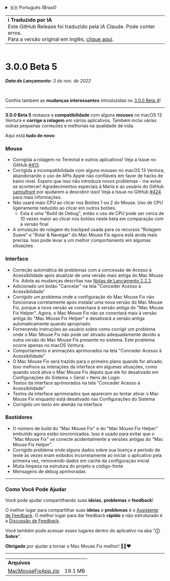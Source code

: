 <details>
<summary>🇧🇷 Português (Brasil)</summary>

[🇬🇧 English (GitHub Release)](https://github.com/noah-nuebling/mac-mouse-fix/releases/tag/3.0.0-Beta-5)\
[🇦🇩 Català](https://redirect.macmousefix.com/?target=mmf-release&tag=3.0.0-Beta-5&locale=ca)\
[🇩🇪 Deutsch](https://redirect.macmousefix.com/?target=mmf-release&tag=3.0.0-Beta-5&locale=de)\
[🇪🇸 Español](https://redirect.macmousefix.com/?target=mmf-release&tag=3.0.0-Beta-5&locale=es)\
[🇫🇷 Français](https://redirect.macmousefix.com/?target=mmf-release&tag=3.0.0-Beta-5&locale=fr)\
[🇮🇩 Indonesia](https://redirect.macmousefix.com/?target=mmf-release&tag=3.0.0-Beta-5&locale=id)\
[🇮🇹 Italiano](https://redirect.macmousefix.com/?target=mmf-release&tag=3.0.0-Beta-5&locale=it)\
[🇭🇺 Magyar](https://redirect.macmousefix.com/?target=mmf-release&tag=3.0.0-Beta-5&locale=hu)\
[🇳🇱 Nederlands](https://redirect.macmousefix.com/?target=mmf-release&tag=3.0.0-Beta-5&locale=nl)\
[🇵🇱 Polski](https://redirect.macmousefix.com/?target=mmf-release&tag=3.0.0-Beta-5&locale=pl)\
**🇧🇷 Português (Brasil)**\
[🇵🇹 Português (Portugal)](https://redirect.macmousefix.com/?target=mmf-release&tag=3.0.0-Beta-5&locale=pt-PT)\
[🇷🇴 Română](https://redirect.macmousefix.com/?target=mmf-release&tag=3.0.0-Beta-5&locale=ro)\
[🇸🇪 Svenska](https://redirect.macmousefix.com/?target=mmf-release&tag=3.0.0-Beta-5&locale=sv)\
[🇻🇳 Tiếng Việt](https://redirect.macmousefix.com/?target=mmf-release&tag=3.0.0-Beta-5&locale=vi)\
[🇹🇷 Türkçe](https://redirect.macmousefix.com/?target=mmf-release&tag=3.0.0-Beta-5&locale=tr)\
[🇨🇿 Čeština](https://redirect.macmousefix.com/?target=mmf-release&tag=3.0.0-Beta-5&locale=cs)\
[🇬🇷 Ελληνικά](https://redirect.macmousefix.com/?target=mmf-release&tag=3.0.0-Beta-5&locale=el)\
[🇷🇺 Русский](https://redirect.macmousefix.com/?target=mmf-release&tag=3.0.0-Beta-5&locale=ru)\
[🇺🇦 Українська](https://redirect.macmousefix.com/?target=mmf-release&tag=3.0.0-Beta-5&locale=uk)\
[🇮🇱 עברית](https://redirect.macmousefix.com/?target=mmf-release&tag=3.0.0-Beta-5&locale=he)\
[🇸🇦 العربية](https://redirect.macmousefix.com/?target=mmf-release&tag=3.0.0-Beta-5&locale=ar)\
[🇮🇳 हिन्दी](https://redirect.macmousefix.com/?target=mmf-release&tag=3.0.0-Beta-5&locale=hi)\
[🇹🇭 ไทย](https://redirect.macmousefix.com/?target=mmf-release&tag=3.0.0-Beta-5&locale=th)\
[🇨🇳 中文 (简体)](https://redirect.macmousefix.com/?target=mmf-release&tag=3.0.0-Beta-5&locale=zh-Hans)\
[🇨🇳 中文 (繁體)](https://redirect.macmousefix.com/?target=mmf-release&tag=3.0.0-Beta-5&locale=zh-Hant)\
[🇭🇰 中文（香港)](https://redirect.macmousefix.com/?target=mmf-release&tag=3.0.0-Beta-5&locale=zh-HK)\
[🇯🇵 日本語](https://redirect.macmousefix.com/?target=mmf-release&tag=3.0.0-Beta-5&locale=ja)\
[🇰🇷 한국어](https://redirect.macmousefix.com/?target=mmf-release&tag=3.0.0-Beta-5&locale=ko)\
[Help translate Mac Mouse Fix to different languages!](https://github.com/noah-nuebling/mac-mouse-fix/discussions/731)
</details>
<table align=><td>
<b>ℹ️ Traduzido por IA</b><br>
Este GitHub Release foi traduzido pela IA Claude. Pode conter erros.<br>
Para a versão original em inglês, <a href="https://github.com/noah-nuebling/mac-mouse-fix/releases/tag/3.0.0-Beta-5">clique aqui</a>.
</td></table>

<table></table>

# 3.0.0 Beta 5
***Data de Lançamento:** 3 de nov. de 2022*

<br>

Confira também as **mudanças interessantes** introduzidas no [3.0.0 Beta 4](https://redirect.macmousefix.com/?target=mmf-release&tag=3.0.0-Beta-4&locale=pt-BR)!

---

**3.0.0 Beta 5** restaura a **compatibilidade** com alguns **mouses** no macOS 13 Ventura e **corrige a rolagem** em vários aplicativos.
Também inclui várias outras pequenas correções e melhorias na qualidade de vida.

Aqui está **tudo de novo**:

### Mouse

- Corrigida a rolagem no Terminal e outros aplicativos! Veja a Issue no GitHub [#413](https://github.com/noah-nuebling/mac-mouse-fix/issues/413).
- Corrigida a incompatibilidade com alguns mouses no macOS 13 Ventura, abandonando o uso de APIs Apple não confiáveis em favor de hacks de baixo nível. Espero que isso não introduza novos problemas - me avise se acontecer! Agradecimentos especiais à Maria e ao usuário do GitHub [samiulhsnt](https://github.com/samiulhsnt) por ajudarem a descobrir isso! Veja a Issue no GitHub [#424](https://github.com/noah-nuebling/mac-mouse-fix/issues/424) para mais informações.
- Não usará mais CPU ao clicar nos Botões 1 ou 2 do Mouse. Uso de CPU ligeiramente reduzido ao clicar em outros botões.
    - Esta é uma "Build de Debug", então o uso de CPU pode ser cerca de 10 vezes maior ao clicar nos botões neste beta em comparação com a versão final
- A simulação de rolagem do trackpad usada para os recursos "Rolagem Suave" e "Rolar & Navegar" do Mac Mouse Fix agora está ainda mais precisa. Isso pode levar a um melhor comportamento em algumas situações.

### Interface

- Correção automática de problemas com a concessão de Acesso à Acessibilidade após atualizar de uma versão mais antiga do Mac Mouse Fix. Adota as mudanças descritas nas [Notas de Lançamento 2.2.2](https://redirect.macmousefix.com/?target=mmf-release&tag=2.2.2&locale=pt-BR).
- Adicionado um botão "Cancelar" na tela "Conceder Acesso à Acessibilidade"
- Corrigido um problema onde a configuração do Mac Mouse Fix não funcionava corretamente após instalar uma nova versão do Mac Mouse Fix, porque a nova versão se conectava à versão antiga do "Mac Mouse Fix Helper". Agora, o Mac Mouse Fix não se conectará mais à versão antiga do "Mac Mouse Fix Helper" e desativará a versão antiga automaticamente quando apropriado.
- Fornecendo instruções ao usuário sobre como corrigir um problema onde o Mac Mouse Fix não pode ser ativado adequadamente devido a outra versão do Mac Mouse Fix presente no sistema. Este problema ocorre apenas no macOS Ventura.
- Comportamento e animações aprimorados na tela "Conceder Acesso à Acessibilidade"
- O Mac Mouse Fix será trazido para o primeiro plano quando for ativado. Isso melhora as interações da interface em algumas situações, como quando você ativa o Mac Mouse Fix depois que ele foi desativado em Configurações do Sistema > Geral > Itens de Login.
- Textos da interface aprimorados na tela "Conceder Acesso à Acessibilidade"
- Textos da interface aprimorados que aparecem ao tentar ativar o Mac Mouse Fix enquanto está desativado nas Configurações do Sistema
- Corrigido um texto em alemão na interface

### Bastidores

- O número de build do "Mac Mouse Fix" e do "Mac Mouse Fix Helper" embutido agora estão sincronizados. Isso é usado para evitar que o "Mac Mouse Fix" se conecte acidentalmente a versões antigas do "Mac Mouse Fix Helper".
- Corrigido problema onde alguns dados sobre sua licença e período de teste às vezes eram exibidos incorretamente ao iniciar o aplicativo pela primeira vez, removendo dados em cache da configuração inicial
- Muita limpeza na estrutura do projeto e código-fonte
- Mensagens de debug aprimoradas

---

### Como Você Pode Ajudar

Você pode ajudar compartilhando suas **ideias**, **problemas** e **feedback**!

O melhor lugar para compartilhar suas **ideias** e **problemas** é o [Assistente de Feedback](https://noah-nuebling.github.io/mac-mouse-fix-feedback-assistant/?type=bug-report).
O melhor lugar para dar feedback **rápido** e não estruturado é a [Discussão de Feedback](https://github.com/noah-nuebling/mac-mouse-fix/discussions/366).

Você também pode acessar esses lugares dentro do aplicativo na aba "**ⓘ Sobre**".

**Obrigado** por ajudar a tornar o Mac Mouse Fix melhor! 💙💛❤️

---

<table align="start">
<tr>
    <td colspan=2>
        <b>Arquivos</b>
    </td>
</tr>
<tr>
    <td><a href="https://github.com/noah-nuebling/mac-mouse-fix/releases/download/3.0.0-Beta-5/MacMouseFixApp.zip">MacMouseFixApp.zip</a></td>
    <td>19.1 MB</td>
</tr>
</table>